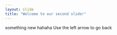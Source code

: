 ```yaml
---
layout: slide
title: "Welcome to our second slide!"
---
```

something new hahaha
Use the left arrow to go back
